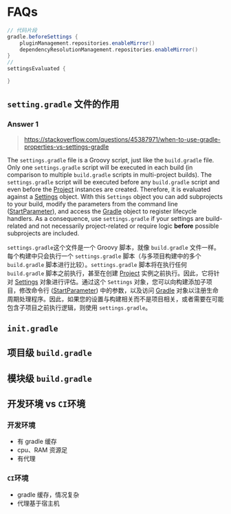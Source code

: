 # FAQs

```groovy
// 代码片段
gradle.beforeSettings {
    pluginManagement.repositories.enableMirror()
    dependencyResolutionManagement.repositories.enableMirror()
}
//
settingsEvaluated {

}
```

## `setting.gradle` 文件的作用

### Answer 1

> https://stackoverflow.com/questions/45387971/when-to-use-gradle-properties-vs-settings-gradle

The `settings.gradle` file is a Groovy script, just like the `build.gradle` file. Only one `settings.gradle` script will be executed in each build (in comparison to multiple `build.gradle` scripts in multi-project builds). The `settings.gradle` script will be executed before any `build.gradle` script and even before the [Project](https://docs.gradle.org/current/javadoc/org/gradle/api/Project.html) instances are created. Therefore, it is evaluated against a [Settings](https://docs.gradle.org/3.3/dsl/org.gradle.api.initialization.Settings.html) object. With this `Settings` object you can add subprojects to your build, modify the parameters from the command line ([StartParameter](https://docs.gradle.org/3.3/javadoc/org/gradle/StartParameter.html)), and access the [Gradle](https://docs.gradle.org/3.3/dsl/org.gradle.api.invocation.Gradle.html) object to register lifecycle handlers. As a consequence, use `settings.gradle` if your settings are build-related and not necessarily project-related or require logic **before** possible subprojects are included.

`settings.gradle`这个文件是一个 Groovy 脚本，就像 `build.gradle` 文件一样。每个构建中只会执行一个 `settings.gradle` 脚本（与多项目构建中的多个 `build.gradle` 脚本进行比较）。`settings.gradle` 脚本将在执行任何 `build.gradle` 脚本之前执行，甚至在创建 [Project](https://docs.gradle.org/current/javadoc/org/gradle/api/Project.html) 实例之前执行。因此，它将针对 [Settings](https://docs.gradle.org/3.3/dsl/org.gradle.api.initialization.Settings.html) 对象进行评估。通过这个 `Settings` 对象，您可以向构建添加子项目，修改命令行 ([StartParameter](URL_ADDRESS)) 中的参数，以及访问 [Gradle](URL_ADDRESS) 对象以注册生命周期处理程序。因此，如果您的设置与构建相关而不是项目相关，或者需要在可能包含子项目之前执行逻辑，则使用 `settings.gradle`。

## `init.gradle`

## 项目级 `build.gradle`

## 模块级 `build.gradle`

## 开发环境 vs `CI`环境

### 开发环境

- 有 gradle 缓存
- cpu、RAM 资源足
- 有代理

### `CI`环境

- gradle 缓存，情况复杂
- 代理基于宿主机
